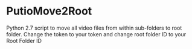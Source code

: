 # PutioMove2Root
Python 2.7 script to move all video files from within sub-folders to root folder.
Change the token to your token and change root folder ID to your Root Folder ID

